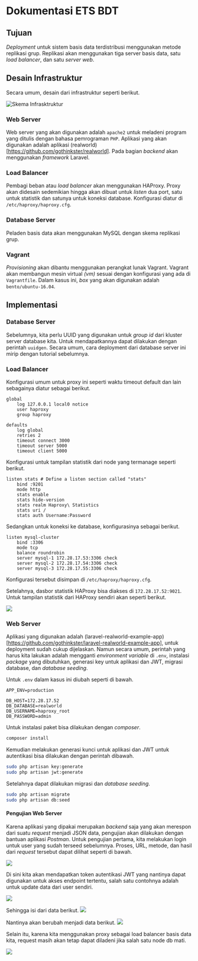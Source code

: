 # Dokumentasi ETS BDT

## Tujuan

*Deployment* untuk sistem basis data terdistribusi menggunakan metode replikasi grup. Replikasi akan menggunakan tiga server basis data, satu *load balancer*, dan satu *server web*. 

## Desain Infrastruktur

Secara umum, desain dari infrastruktur seperti berikut.

![Skema Infrasktruktur](img/infra.png)

### Web Server

Web server yang akan digunakan adalah `apache2` untuk meladeni program yang ditulis dengan bahasa pemrograman `PHP`. Aplikasi yang akan digunakan adalah aplikasi (realworld)[https://github.com/gothinkster/realworld]. Pada bagian *backend* akan menggunakan *framework* Laravel.

### Load Balancer

Pembagi beban atau *load balancer* akan menggunakan HAProxy. Proxy akan didesain sedemikian hingga akan dibuat untuk *listen* dua port, satu untuk statistik dan satunya untuk koneksi database. Konfigurasi diatur di `/etc/haproxy/haproxy.cfg`. 


### Database Server

Peladen basis data akan menggunakan MySQL dengan skema replikasi grup.

### Vagrant

*Provisioning* akan dibantu menggunakan perangkat lunak Vagrant. Vagrant akan membangun mesin virtual *(vm)* sesuai dengan konfigurasi yang ada di `Vagrantfile`. Dalam kasus ini, *box* yang akan digunakan adalah `bento/ubuntu-16.04`.


## Implementasi

### Database Server

Sebelumnya, kita perlu UUID yang digunakan untuk *group id* dari kluster server database kita. Untuk mendapatkannya dapat dilakukan dengan perintah `uuidgen`. Secara umum, cara deployment dari database server ini mirip dengan tutorial sebelumnya.

### Load Balancer

Konfigurasi umum untuk proxy ini seperti waktu timeout default dan lain sebagainya diatur sebagai berikut.

```
global
    log 127.0.0.1 local0 notice
    user haproxy
    group haproxy

defaults
    log global
    retries 2
    timeout connect 3000
    timeout server 5000
    timeout client 5000
```

Konfigurasi untuk tampilan statistik dari node yang termanage seperti berikut.

```
listen stats # Define a listen section called "stats"
    bind :9201 
    mode http
    stats enable  
    stats hide-version  
    stats realm Haproxy\ Statistics 
    stats uri /  
    stats auth Username:Password  
```

Sedangkan untuk koneksi ke database, konfigurasinya sebagai berikut.

```
listen mysql-cluster
    bind :3306
    mode tcp
    balance roundrobin
    server mysql-1 172.28.17.53:3306 check
    server mysql-2 172.28.17.54:3306 check
    server mysql-3 172.28.17.55:3306 check
```

Konfigurasi tersebut disimpan di  `/etc/haproxy/haproxy.cfg`.

Setelahnya, dasbor statistik HAProxy bisa diakses di `172.28.17.52:9021`. Untuk tampilan statistik dari HAProxy sendiri akan seperti berikut.

![](/img/haproxy.png)

### Web Server

Aplikasi yang digunakan adalah (laravel-realworld-example-app)[https://github.com/gothinkster/laravel-realworld-example-app], untuk deployment sudah cukup dijelaskan. Namun secara umum, perintah yang harus kita lakukan adalah mengganti *environment variable* di `.env`, instalasi *package* yang dibutuhkan, generasi key untuk aplikasi dan JWT, migrasi database, dan *database seeding*.

Untuk `.env` dalam kasus ini diubah seperti di bawah. 

```env
APP_ENV=production

DB_HOST=172.28.17.52
DB_DATABASE=realworld
DB_USERNAME=haproxy_root
DB_PASSWORD=admin
```

Untuk instalasi paket bisa dilakukan dengan *composer*.

```bash
composer install
```

Kemudian melakukan generasi kunci untuk aplikasi dan JWT untuk autentikasi bisa dilakukan dengan perintah dibawah.

```sh
sudo php artisan key:generate
sudo php artisan jwt:generate
```

Setelahnya dapat dilakukan migrasi dan *database seeding*.

```sh
sudo php artisan migrate
sudo php artisan db:seed
```


#### Pengujian Web Server

Karena aplikasi yang dipakai merupakan *backend* saja yang akan merespon dari suatu *request* menjadi JSON data, pengujian akan dilakukan dengan bantuan aplikasi *Postman*. Untuk pengujian pertama, kita melakukan login untuk user yang sudah terseed sebelumnya. Proses, URL, metode, dan hasil dari *request* tersebut dapat dilihat seperti di bawah.

![](img/req1.png)

Di sini kita akan mendapatkan token autentikasi JWT yang nantinya dapat digunakan untuk akses endpoint tertentu, salah satu contohnya adalah untuk update data dari user sendiri.

![](img/req2.png)

Sehingga isi dari data berikut.
![](img/db1.png)

Nantinya akan berubah menjadi data berikut.
![](img/db2.png)

Selain itu, karena kita menggunakan proxy sebagai load balancer basis data kita, request masih akan tetap dapat diladeni jika salah satu node db mati.

![](img/reqfinal.png)
